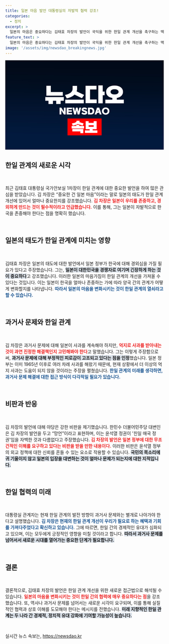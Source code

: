 ```yaml
---
title: 일본 마음 발언 대통령실의 자발적 협력 강조!
categories:
  - 정치
excerpt: >
  일본의 마음은 중요하다는 김태효 차장의 발언이 국익을 위한 한일 관계 개선을 촉구하는 맥락을 담고 있어 논란을 일으켰다. 대통령실은 일본의 자발적인 존중이 필수적이라고 강조했지만, 야당은 비판의 목소리를 높이고 있다. 클릭해 내용을 확인해보세요!
feature_text: >
  일본의 마음은 중요하다는 김태효 차장의 발언이 국익을 위한 한일 관계 개선을 촉구하는 맥락을 담고 있어 논란을 일으켰다. 대통령실은 일본의 자발적인 존중이 필수적이라고 강조했지만, 야당은 비판의 목소리를 높이고 있다. 클릭해 내용을 확인해보세요!
image: '/assets/img/newsdao_breakingnews.jpg'
---
```


<p><img src="/assets/img/newsdao_breakingnews.jpg" alt="koreaapp 속보" /></p>

<h2 data-ke-size="size26">한일 관계의 새로운 시각</h2>

<p data-ke-size="size16">&nbsp;</p>

<p>최근 김태효 대통령실 국가안보실 1차장이 한일 관계에 대한 중요한 발언을 하여 많은 관심을 받았습니다. 김 차장은 “중요한 건 일본 마음”이라는 말로 일본의 태도가 한일 관계 개선에 있어서 얼마나 중요한지를 강조했습니다. <b><span style="color: #ee2323;">김 차장은 일본이 우리를 존중하고, 경외하게 만드는 것이 필수적이라고 언급했습니다.</span></b> 이를 통해, 그는 일본이 자발적으로 한국을 존중해야 한다는 점을 명확히 했습니다.<p data-ke-size="size16">&nbsp;</p></p>

<h2 data-ke-size="size26">일본의 태도가 한일 관계에 미치는 영향</h2>

<p data-ke-size="size16">&nbsp;</p>

<p>김태효 차장은 일본의 태도에 대한 발언에서 일본 정부가 한국에 대해 경외심을 가질 필요가 있다고 주장했습니다. 그는, <b><span style="background-color: #21538527;">일본이 대한민국을 경쟁자로 여기며 긴장하게 하는 것이 중요하다</span></b>고 강조했습니다. 이러한 일본의 마음가짐이 한일 관계의 개선을 가져올 수 있다는 것입니다. 이는 일본이 한국을 얼마나 존중하는 가에 따라 양국 간의 관계가 어떻게 변화할지를 나타냅니다. <b><span style="color: #1a5490;">따라서 일본의 마음을 변화시키는 것이 한일 관계의 열쇠라고 할 수 있습니다.</span></b><p data-ke-size="size16">&nbsp;</p></p>

<h2 data-ke-size="size26">과거사 문제와 한일 관계</h2>

<p data-ke-size="size16">&nbsp;</p>

<p>김 차장은 과거사 문제에 대해 일본이 사과를 계속해야 하지만, <b><span style="color: #ee2323;">억지로 사과를 받아내는 것이 과연 진정한 해결책인지 고민해봐야 한다</span></b>고 말했습니다. 그는 이렇게 주장함으로써, <b><span style="background-color: #21538527;">과거사 문제에 대해 부정적인 피로감이 고조되고 있다는 점을 인정</span></b>했습니다. 일본 정부는 이미 1965년 이후로 여러 차례 사과를 해왔기 때문에, 현재 상황에서 더 이상의 억지 사과는 도움이 되지 않을 것이라는 주장을 펼쳤습니다. <b><span style="color: #1a5490;">한일 관계의 미래를 생각하면, 과거사 문제 해결에 대한 접근 방식이 다각적일 필요가 있습니다.</span></b><p data-ke-size="size16">&nbsp;</p></p>

<h2 data-ke-size="size26">비판과 반응</h2>

<p data-ke-size="size16">&nbsp;</p>

<p>김 차장의 발언에 대해 야당은 강한 비판을 제기했습니다. 한민수 더불어민주당 대변인은 김 차장의 발언을 두고 “망언”이라고 표현하며, 이는 윤석열 정권이 '친일 매국 정권'임을 자백한 것과 다름없다고 주장했습니다. <b><span style="color: #ee2323;">김 차장의 발언은 일본 정부에 대한 무조건적인 이해를 요구하고 있다는 비판을 받을 만한 내용이다.</span></b> 이러한 비판은 윤석열 정부의 외교 정책에 대한 신뢰를 흔들 수 있는 요소로 작용할 수 있습니다. <b><span style="background-color: #21538527;">국민의 목소리에 귀 기울이지 않고 일본의 입장을 대변하는 것이 얼마나 문제가 되는지에 대한 지적입니다.</span></b><p data-ke-size="size16">&nbsp;</p></p>

<h2 data-ke-size="size26">한일 협력의 미래</h2>

<p data-ke-size="size16">&nbsp;</p>

<p>대통령실 관계자는 현재 한일 관계의 발전 방향이 과거사 문제와는 별개로 나아가야 한다고 설명했습니다. <b><span style="color: #1a5490;">김 차장은 현재의 한일 관계 개선이 우리가 필요로 하는 혜택과 기회를 가져다주었다고 확신하고 있습니다.</span></b> 그에 따르면, 한일 간의 경제적인 유대가 심화되고 있으며, 이는 모두에게 긍정적인 영향을 미칠 것이라고 합니다. <b><span style="background-color: #21538527;">따라서 과거사 문제를 넘어서서 새로운 시대를 열어가는 중요한 단계가 필요합니다.</span></b><p data-ke-size="size16">&nbsp;</p></p>

<h2 data-ke-size="size26">결론</h2>

<p data-ke-size="size16">&nbsp;</p>

<p>결론적으로, 김태효 차장의 발언은 한일 관계 개선을 위한 새로운 접근법으로 해석될 수 있습니다. <b><span style="color: #ee2323;">일본의 마음을 변화시키는 것이 한일 간의 협력에 매우 중요하다는 점</span></b>을 강조했습니다. 또, 역사나 과거사 문제를 넘어서는 새로운 시각이 요구되며, 이를 통해 실질적인 협력과 상호 이해를 도모해야 한다는 메시지를 전했습니다. <b><span style="background-color: #21538527;">미래 지향적인 한일 관계는 두 나라 간 경제적, 정치적 유대 강화에 기여할 가능성이 높습니다.</span></b><p data-ke-size="size16">&nbsp;</p></p>
실시간 뉴스 속보는, <a href="https://newsdao.kr" rel="dofollow">https://newsdao.kr</a>



